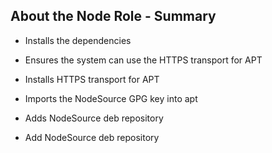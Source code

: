 ## About the Node Role - Summary

* Installs the dependencies

* Ensures the system can use the HTTPS transport for APT

* Installs HTTPS transport for APT

* Imports the NodeSource GPG key into apt

* Adds NodeSource deb repository

* Add NodeSource deb repository